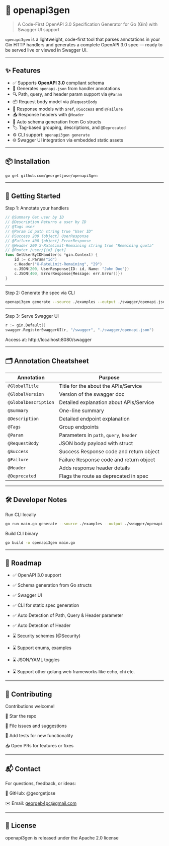 # 🧬 openapi3gen

> A Code-First OpenAPI 3.0 Specification Generator for Go (Gin) with Swagger UI support

`openapi3gen` is a lightweight, code-first tool that parses annotations in your Gin HTTP handlers and generates a complete OpenAPI 3.0 spec — ready to be served live or viewed in Swagger UI.

---

## ✨ Features

- ✅ Supports **OpenAPI 3.0** compliant schema
- 📌 Generates `openapi.json` from handler annotations
- 🔍 Path, query, and header param support via `@Param`
- 📦 Request body model via `@RequestBody`
- 🧾 Response models with `$ref`, `@Success` and `@Failure`
- 📤 Response headers with `@Header`
- 🧪 Auto schema generation from Go structs
- 🏷 Tag-based grouping, descriptions, and `@Deprecated`
- ⚙️ CLI support: `openapi3gen generate`
- 🌐 Swagger UI integration via embedded static assets

---

## 📦 Installation

```bash
go get github.com/georgetjose/openapi3gen

```

---

## 🚀 Getting Started
Step 1: Annotate your handlers
```go
// @Summary Get user by ID
// @Description Returns a user by ID
// @Tags user
// @Param id path string true "User ID"
// @Success 200 {object} UserResponse
// @Failure 400 {object} ErrorResponse
// @Header 200 X-RateLimit-Remaining string true "Remaining quota"
// @Router /user/{id} [get]
func GetUserByIDHandler(c *gin.Context) {
	id := c.Param("id")
	c.Header("X-RateLimit-Remaining", "29")
	c.JSON(200, UserResponse{ID: id, Name: "John Doe"})
	c.JSON(400, ErrorResponse{Message: err.Error()})
}
```

---

Step 2: Generate the spec via CLI
```bash
openapi3gen generate --source ./examples --output ./swagger/openapi.json
```

---

Step 3: Serve Swagger UI
```go
r := gin.Default()
swagger.RegisterSwaggerUI(r, "/swagger", "./swagger/openapi.json")
```
Access at: http://localhost:8080/swagger

---

## 🗂️ Annotation Cheatsheet
| Annotation          | Purpose                                 |
| ------------------- | --------------------------------------- |
| `@GlobalTitle`  	  | Title for the about the APIs/Service    |
| `@GlobalVersion`    | Version of the swagger doc              |
| `@GlobalDescription`| Detailed explanation about APIs/Service |
| `@Summary`          | One-line summary                        |
| `@Description`      | Detailed endpoint explanation           |
| `@Tags`             | Group endpoints                         |
| `@Param`            | Parameters in `path`, `query`, `header` |
| `@RequestBody`      | JSON body payload with struct           |
| `@Success`          | Success Response code and return object |
| `@Failure`          | Failure Response code and return object |
| `@Header`           | Adds response header details            |
| `@Deprecated`       | Flags the route as deprecated in spec   |

---

## 🛠 Developer Notes
Run CLI locally
```bash
go run main.go generate --source ./examples --output ./swagger/openapi.json
```

Build CLI binary
```bash
go build -o openapi3gen main.go
```

---

## 📌 Roadmap
- ✅  OpenAPI 3.0 support

- ✅  Schema generation from Go structs

- ✅  Swagger UI

- ✅  CLI for static spec generation

- ✅  Auto Detection of Path, Query & Header parameter

- ✅  Auto Detection of Header

- ⌛ Security schemes (@Security)

- ⌛ Support enums, examples

- ⌛ JSON/YAML toggles

- ⌛ Support other golang web frameworks like echo, chi etc.

---

## 🤝 Contributing
Contributions welcome!

🌟 Star the repo

🐛 File issues and suggestions

🧪 Add tests for new functionality

📥 Open PRs for features or fixes

---

## 📬 Contact
For questions, feedback, or ideas:

🤖 GitHub: @georgetjose

✉️ Email: georgeb4pc@gmail.com

---

## 📄 License
openapi3gen is released under the Apache 2.0 license




